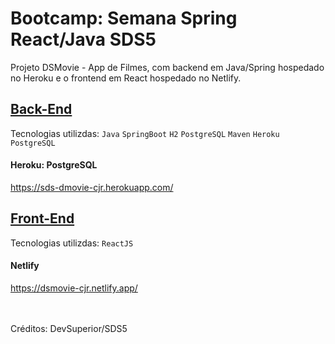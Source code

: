 # Bootcamp: Semana Spring React/Java SDS5

Projeto DSMovie - App de Filmes, com backend em Java/Spring hospedado no Heroku e o frontend em React hospedado no Netlify.


## [Back-End](https://github.com/carlosjunior1983/projeto-sds5-dsmovie/tree/main/backend) 

Tecnologias utilizdas: `Java` `SpringBoot` `H2` `PostgreSQL` `Maven` `Heroku PostgreSQL` 

#### Heroku: PostgreSQL

https://sds-dmovie-cjr.herokuapp.com/


## [Front-End](https://github.com/carlosjunior1983/projeto-sds5-dsmovie/tree/main/frontend) 

Tecnologias utilizdas: `ReactJS` 

#### Netlify

https://dsmovie-cjr.netlify.app/


<br>
<br>
Créditos: DevSuperior/SDS5
